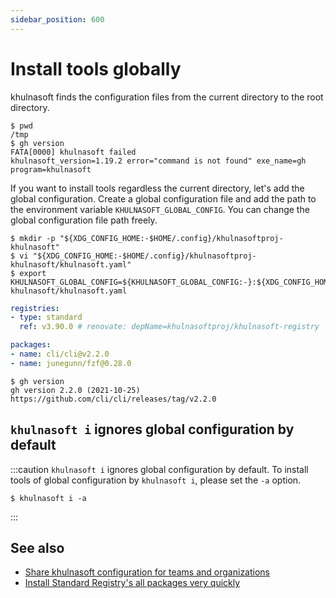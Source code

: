 ```yaml
---
sidebar_position: 600
---
```


# Install tools globally

khulnasoft finds the configuration files from the current directory to the root directory.

```console
$ pwd
/tmp
$ gh version
FATA[0000] khulnasoft failed                                   khulnasoft_version=1.19.2 error="command is not found" exe_name=gh program=khulnasoft
```

If you want to install tools regardless the current directory,
let's add the global configuration.
Create a global configuration file and add the path to the environment variable `KHULNASOFT_GLOBAL_CONFIG`.
You can change the global configuration file path freely.

```console
$ mkdir -p "${XDG_CONFIG_HOME:-$HOME/.config}/khulnasoftproj-khulnasoft"
$ vi "${XDG_CONFIG_HOME:-$HOME/.config}/khulnasoftproj-khulnasoft/khulnasoft.yaml"
$ export KHULNASOFT_GLOBAL_CONFIG=${KHULNASOFT_GLOBAL_CONFIG:-}:${XDG_CONFIG_HOME:-$HOME/.config}/khulnasoftproj-khulnasoft/khulnasoft.yaml
```

```yaml
registries:
- type: standard
  ref: v3.90.0 # renovate: depName=khulnasoftproj/khulnasoft-registry

packages:
- name: cli/cli@v2.2.0
- name: junegunn/fzf@0.28.0
```

```console
$ gh version
gh version 2.2.0 (2021-10-25)
https://github.com/cli/cli/releases/tag/v2.2.0
```

## `khulnasoft i` ignores global configuration by default

:::caution
`khulnasoft i` ignores global configuration by default.
To install tools of global configuration by `khulnasoft i`, please set the `-a` option.

```console
$ khulnasoft i -a
```
:::

## See also

- [Share khulnasoft configuration for teams and organizations](/docs/guides/team-config)
- [Install Standard Registry's all packages very quickly](/docs/guides/install-all-packages)
